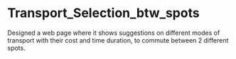 # Transport_Selection_btw_spots
Designed a web page where it shows suggestions on different modes of transport with their cost and time duration, to commute between 2 different spots.
